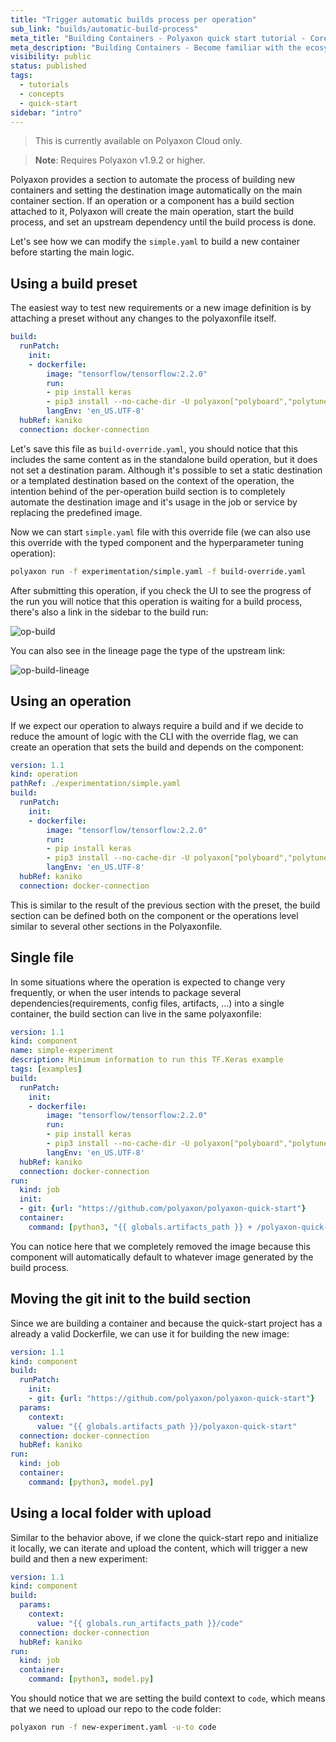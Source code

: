 ```yaml
---
title: "Trigger automatic builds process per operation"
sub_link: "builds/automatic-build-process"
meta_title: "Building Containers - Polyaxon quick start tutorial - Core Concepts"
meta_description: "Building Containers - Become familiar with the ecosystem of Polyaxon tools with a top-level overview and useful links to get you started."
visibility: public
status: published
tags:
  - tutorials
  - concepts
  - quick-start
sidebar: "intro"
---
```


<blockquote class="commercial">This is currently available on Polyaxon Cloud only.</blockquote>

> **Note**: Requires Polyaxon v1.9.2 or higher.

Polyaxon provides a section to automate the process of building new containers and setting the destination image automatically on the main container section.
If an operation or a component has a build section attached to it, Polyaxon will create the main operation, start the build process, and set an upstream dependency until the build process is done.

Let's see how we can modify the `simple.yaml` to build a new container before starting the main logic.

## Using a build preset

The easiest way to test new requirements or a new image definition is by attaching a preset without any changes to the polyaxonfile itself.

```yaml
build:
  runPatch:
    init:
    - dockerfile:
        image: "tensorflow/tensorflow:2.2.0"
        run:
        - pip install keras
        - pip3 install --no-cache-dir -U polyaxon["polyboard","polytune"]
        langEnv: 'en_US.UTF-8'
  hubRef: kaniko
  connection: docker-connection
```

Let's save this file as `build-override.yaml`, you should notice that this includes the same content as in the standalone build operation, but it does not set a destination param. 
Although it's possible to set a static destination or a templated destination based on the context of the operation, the intention behind of the per-operation build section 
is to completely automate the destination image and it's usage in the job or service by replacing the predefined image.

Now we can start `simple.yaml` file with this override file (we can also use this override with the typed component and the hyperparameter tuning operation):

```bash
polyaxon run -f experimentation/simple.yaml -f build-override.yaml
```

After submitting this operation, if you check the UI to see the progress of the run you will notice that this operation is waiting for a build process, there's also a link in the sidebar to the build run:

![op-build](../../../../content/images/dashboard/runs/op-build.png)

You can also see in the lineage page the type of the upstream link:

![op-build-lineage](../../../../content/images/dashboard/runs/op-build-lineage.png)

## Using an operation

If we expect our operation to always require a build and if we decide to reduce the amount of logic with the CLI with the override flag, we can create an operation that sets the build and depends on the component:

```yaml
version: 1.1
kind: operation
pathRef: ./experimentation/simple.yaml
build:
  runPatch:
    init:
    - dockerfile:
        image: "tensorflow/tensorflow:2.2.0"
        run:
        - pip install keras
        - pip3 install --no-cache-dir -U polyaxon["polyboard","polytune"]
        langEnv: 'en_US.UTF-8'
  hubRef: kaniko
  connection: docker-connection
```

This is similar to the result of the previous section with the preset, the build section can be defined both on the component or the operations level similar to several other sections in the Polyaxonfile.

## Single file

In some situations where the operation is expected to change very frequently, or when the user intends to package several dependencies(requirements, config files, artifacts, ...) into a single container, 
the build section can live in the same polyaxonfile:
 
```yaml
version: 1.1
kind: component
name: simple-experiment
description: Minimum information to run this TF.Keras example
tags: [examples]
build:
  runPatch:
    init:
    - dockerfile:
        image: "tensorflow/tensorflow:2.2.0"
        run:
        - pip install keras
        - pip3 install --no-cache-dir -U polyaxon["polyboard","polytune"]
        langEnv: 'en_US.UTF-8'
  hubRef: kaniko
  connection: docker-connection
run:
  kind: job
  init:
  - git: {url: "https://github.com/polyaxon/polyaxon-quick-start"}
  container:
    command: [python3, "{{ globals.artifacts_path }} + /polyaxon-quick-start/model.py"]
```

You can notice here that we completely removed the image because this component will automatically default to whatever image generated by the build process.

## Moving the git init to the build section

Since we are building a container and because the quick-start project has a already a valid Dockerfile, we can use it for building the new image:

 
```yaml
version: 1.1
kind: component
build:
  runPatch:
    init:
    - git: {url: "https://github.com/polyaxon/polyaxon-quick-start"}
  params:
    context:
      value: "{{ globals.artifacts_path }}/polyaxon-quick-start"
  connection: docker-connection
  hubRef: kaniko
run:
  kind: job
  container:
    command: [python3, model.py]
```

## Using a local folder with upload

Similar to the behavior above, if we clone the quick-start repo and initialize it locally, we can iterate and upload the content, 
which will trigger a new build and then a new experiment:

```yaml
version: 1.1
kind: component
build:
  params:
    context:
      value: "{{ globals.run_artifacts_path }}/code"
  connection: docker-connection
  hubRef: kaniko
run:
  kind: job
  container:
    command: [python3, model.py]
```

You should notice that we are setting the build context to `code`, which means that we need to upload our repo to the code folder:

```bash
polyaxon run -f new-experiment.yaml -u-to code
```
